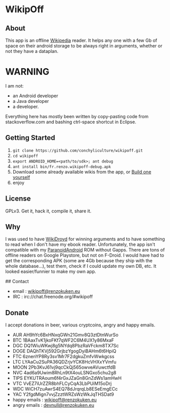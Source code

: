 # WikipOff

## About
This app is an offline [Wikipedia](https://www.wikipedia.org/) reader. It helps any one with a few Gb of space on their android storage to be always right in arguments, whether or not they have a dataplan.

# WARNING

I am not:
- an Android developer
- a Java developer
- a developer.

Everything here has mostly been written by copy-pasting code from stackoverflow.com and bashing ctrl-space shortcut in Eclipse.

## Getting Started
1. `git clone https://github.com/conchyliculture/wikipoff.git`
2. `cd wikipoff` 
3. `export ANDROID_HOME=<path/to/sdk>; ant debug`
4. `ant install bin/fr.renzo.wikipoff-debug.apk`
5. Download some already available wikis from the app, or [Build one yourself](https://github.com/conchyliculture/wikipoff-tools)
5. enjoy

## License
GPLv3. Get it, hack it, compile it, share it.

## Why
I was used to have [WikiDroyd](https://play.google.com/store/apps/details?id=com.osa.android.wikidroyd) for winning arguments and to have something to read when I don't have my ebook reader.
Unfortunately, the app isn't compatible with my [ParanoidAndroid](http://paranoidandroid.co/roms/mako/) ROM without Gapps. 
There are tons of offline readers on Google Playstore, but not on F-Droid. I would have had to get the corresponding APK (some are 4Gb because they ship with the whole database...), test them, check if I could update my own DB, etc.
It looked easier/funnier to make my own app.

## Contact

* email : wikipoff@renzokuken.eu
* IRC : irc://chat.freenode.org/#wikipoff

## Donate
I accept donations in beer, various cryptcoins, angry and happy emails.
* AUR   AH9hYc6BxHNxqGWn21Gmv8Q3ztDtnWurSo
* BTC   1BAaxTvK1jkoFKf7qWF2C6M4UX1y86MxaF
* DGC   DQ1WiuWKwj8g5NYdq8PbzRaVFckm8TX7Sc
* DOGE  DAQhTKVj592GrjbzYgogDyiBAHm6t6HpiQ 
* FTC   6znenYP8Ry3sv1Mr7F2dgkuZmfvWwkgcss
* LTC   LYAaCu2SuPA36QDZrjvYCK8HcVHXxYVmfu
* MOON  2Pb3KvJ61vj9qcCkQj565owveAVuwctfdB
* NVC   4ad6a9Uwim8RhLn9tX4ouLSNGxo5chu2g8
* TIPS  EYKUTRAoum6f4rGxJZaGn8GnZdWs1amHwH
* VTC   VvEZ7iUrZZR8bhFLCyCqA3LbPUiM15oDrj
* WDC   WiCH7zuAwrS4EQ78dJrqrqLb8ESeEmgECc
* YAC   Y2fgdMign7vvjZzztWRZsWzWkJqTHSDat9
* happy emails : wikipoff@renzokuken.eu
* angry emails : devnull@renzokuken.eu


